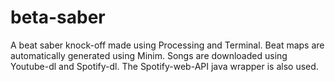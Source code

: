 # beta-saber
A beat saber knock-off made using Processing and Terminal. Beat maps are automatically generated using Minim. Songs are downloaded using Youtube-dl and Spotify-dl. The Spotify-web-API java wrapper is also used. 
